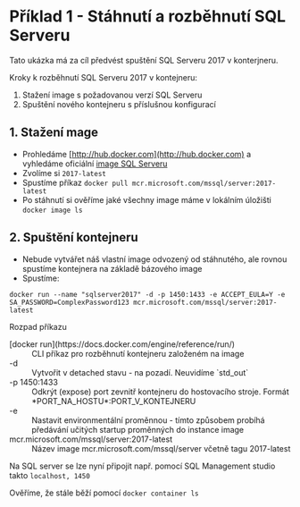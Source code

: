 # Příklad 1 - Stáhnutí a rozběhnutí SQL Serveru

Tato ukázka má za cíl předvést spuštění SQL Serveru 2017 v konterjneru.

Kroky k rozběhnutí SQL Serveru 2017 v kontejneru: 

1. Stažení image s požadovanou verzí SQL Serveru
2. Spuštění nového kontejneru s příslušnou konfigurací

## 1. Stažení mage

- Prohledáme [http://hub.docker.com](http://hub.docker.com) a vyhledáme oficiální [image SQL Serveru](https://hub.docker.com/_/microsoft-mssql-server)
- Zvolíme si `2017-latest`
- Spustíme příkaz `docker pull mcr.microsoft.com/mssql/server:2017-latest`
- Po stáhnutí si ověříme jaké všechny image máme v lokálním úložišti `docker image ls`

## 2. Spuštění kontejneru

- Nebude vytvářet náš vlastní image odvozený od stáhnutého, ale rovnou spustíme kontejnera na základě bázového image
- Spustíme: 

```batchfile
docker run --name "sqlserver2017" -d -p 1450:1433 -e ACCEPT_EULA=Y -e SA_PASSWORD=ComplexPassword123 mcr.microsoft.com/mssql/server:2017-latest
``` 

Rozpad příkazu 

<dl>
  <dt>[docker run](https://docs.docker.com/engine/reference/run/)</dt>
  <dd>CLI příkaz pro rozběhnutí kontejneru založeném na image</dd>
  <dt>-d</dt>
  <dd>Vytvořit v detached stavu - na pozadí. Neuvidíme `std_out`</dd>
 <dt>-p 1450:1433</dt>
  <dd>Odkrýt (expose) port zevnitř kontejneru do hostovacího stroje. Formát *PORT_NA_HOSTU*:PORT_V_KONTEJNERU </dd>
 <dt>-e </dt>
  <dd>Nastavit environmentální proměnnou - tímto způsobem probíhá předávání učitých startup proměnných do instance image</dd>
 <dt>mcr.microsoft.com/mssql/server:2017-latest</dt>
  <dd> Název image mcr.microsoft.com/mssql/server včetně tagu 2017-latest</dd>
</dl>

Na SQL server se lze nyní připojit např. pomocí SQL Management studio takto `localhost, 1450`

Ověříme, že stále běží pomocí `docker container ls`




